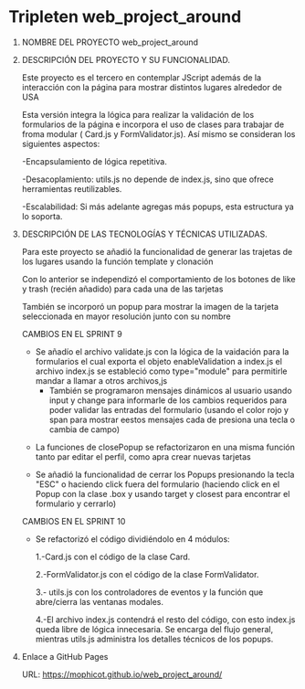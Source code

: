 # Tripleten web_project_around

1. NOMBRE DEL PROYECTO
   web_project_around

2. DESCRIPCIÓN DEL PROYECTO Y SU FUNCIONALIDAD.

   Este proyecto es el tercero en contemplar JScript además de la interacción con la página para mostrar distintos lugares alrededor de USA

   Esta versión integra la lógica para realizar la validación de los formularios de la página e incorpora el uso de clases para trabajar de froma modular ( Card.js y FormValidator.js). Así mismo se consideran los siguientes aspectos:

   -Encapsulamiento de lógica repetitiva.

   -Desacoplamiento: utils.js no depende de index.js, sino que ofrece herramientas reutilizables.

   -Escalabilidad: Si más adelante agregas más popups, esta estructura ya lo soporta.

3. DESCRIPCIÓN DE LAS TECNOLOGÍAS Y TÉCNICAS UTILIZADAS.

   Para este proyecto se añadió la funcionalidad de generar las trajetas de los lugares usando la función template y clonación

   Con lo anterior se independizó el comportamiento de los botones de like y trash (recién añadido) para cada una de las tarjetas

   También se incorporó un popup para mostrar la imagen de la tarjeta seleccionada en mayor resolución junto con su nombre

   CAMBIOS EN EL SPRINT 9

   - Se añadío el archivo validate.js con la lógica de la vaidación para la formularios el cual exporta el objeto enableValidation a index.js
     el archivo index.js se estableció como type="module" para permitirle mandar a llamar a otros archivos,js
     - También se programaron mensajes dinámicos al usuario usando input y change para informarle de los cambios requeridos para poder validar las entradas del formulario (usando el color rojo y span para mostrar eestos mensajes cada de presiona una tecla o cambia de campo)

   * La funciones de closePopup se refactorizaron en una misma función tanto par editar el perfil, como apra crear nuevas tarjetas

   * Se añadió la funcionalidad de cerrar los Popups presionando la tecla "ESC" o haciendo click fuera del formulario (haciendo click en el Popup con la clase .box y usando target y closest para encontrar el formulario y cerrarlo)

   CAMBIOS EN EL SPRINT 10

   - Se refactorizó el código dividiéndolo en 4 módulos:

     1.-Card.js con el código de la clase Card.

     2.-FormValidator.js con el código de la clase FormValidator.

     3.- utils.js con los controladores de eventos y la función que abre/cierra las ventanas modales.

     4.-El archivo index.js contendrá el resto del código, con esto index.js queda libre de lógica innecesaria. Se encarga del flujo general, mientras utils.js administra los detalles técnicos de los popups.

4. Enlace a GitHub Pages

   URL:
   https://mophicot.github.io/web_project_around/
